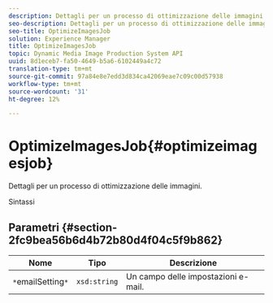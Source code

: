 ```yaml
---
description: Dettagli per un processo di ottimizzazione delle immagini.
seo-description: Dettagli per un processo di ottimizzazione delle immagini.
seo-title: OptimizeImagesJob
solution: Experience Manager
title: OptimizeImagesJob
topic: Dynamic Media Image Production System API
uuid: 8d1eceb7-fa50-4649-b5a6-6102449a4c72
translation-type: tm+mt
source-git-commit: 97a84e8e7edd3d834ca42069eae7c09c00d57938
workflow-type: tm+mt
source-wordcount: '31'
ht-degree: 12%

---
```



# OptimizeImagesJob{#optimizeimagesjob}

Dettagli per un processo di ottimizzazione delle immagini.

Sintassi

## Parametri {#section-2fc9bea56b6d4b72b80d4f04c5f9b862}

| Nome | Tipo | Descrizione |
|---|---|---|
| `*`emailSetting`*` | `xsd:string` | Un campo delle impostazioni e-mail. |

